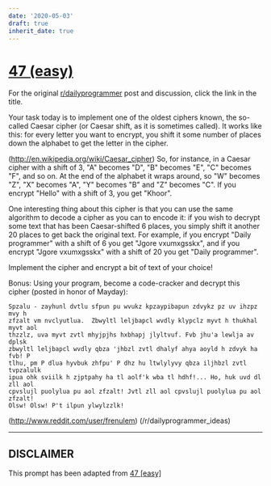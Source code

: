 ```yaml
---
date: '2020-05-03'
draft: true
inherit_date: true
---
```


# [47 (easy)](https://www.reddit.com/r/dailyprogrammer/comments/t33vi/522012_challenge_47_easy/)

For the original [r/dailyprogrammer](https://www.reddit.com/r/dailyprogrammer/) post and discussion, click the link in the title.

Your task today is to implement one of the oldest ciphers known, the so-called Caesar cipher (or Caesar shift, as it is sometimes called). It works like this: for every letter you want to encrypt, you shift it some number of places down the alphabet to get the letter in the cipher. 

(http://en.wikipedia.org/wiki/Caesar_cipher)
So, for instance, in a Caesar cipher with a shift of 3, "A" becomes "D", "B" becomes "E", "C" becomes "F", and so on. At the end of the alphabet it wraps around, so "W" becomes "Z", "X" becomes "A", "Y" becomes "B" and "Z" becomes "C". If you encrypt "Hello" with a shift of 3, you get "Khoor".

One interesting thing about this cipher is that you can use the same algorithm to decode a cipher as you can to encode it: if you wish to decrypt some text that has been Caesar-shifted 6 places, you simply shift it another 20 places to get back the original text. For example, if you encrypt "Daily programmer"  with a shift of 6 you get "Jgore vxumxgsskx", and if you encrypt "Jgore vxumxgsskx" with a shift of 20 you get "Daily programmer".

Implement the cipher and encrypt a bit of text of your choice!

Bonus: Using your program, become a code-cracker and decrypt this cipher (posted in honor of Mayday):


```
Spzalu - zayhunl dvtlu sfpun pu wvukz kpzaypibapun zdvykz pz uv ihzpz mvy h 
zfzalt vm nvclyutlua.  Zbwyltl leljbapcl wvdly klypclz myvt h thukhal myvt aol 
thzzlz, uva myvt zvtl mhyjpjhs hxbhapj jlyltvuf. Fvb jhu'a lewlja av dplsk 
zbwyltl leljbapcl wvdly qbza 'jhbzl zvtl dhalyf ahya aoyld h zdvyk ha fvb! P 
tlhu, pm P dlua hyvbuk zhfpu' P dhz hu ltwlylyvy qbza iljhbzl zvtl tvpzalulk 
ipua ohk sviilk h zjptpahy ha tl aolf'k wba tl hdhf!... Ho, huk uvd dl zll aol 
cpvslujl puolylua pu aol zfzalt! Jvtl zll aol cpvslujl puolylua pu aol zfzalt! 
Olsw! Olsw! P't ilpun ylwylzzlk!
```
(http://www.reddit.com/user/frenulem)
(/r/dailyprogrammer_ideas)

----
## **DISCLAIMER**
This prompt has been adapted from [47 [easy]](https://www.reddit.com/r/dailyprogrammer/comments/t33vi/522012_challenge_47_easy/
)
